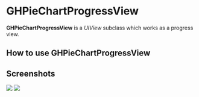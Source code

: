 # GHPieChartProgressView

**GHPieChartProgressView** is a *UIView* subclass which works as a progress view.

## How to use GHPieChartProgressView

## Screenshots
<img src="https://github.com/OliverLetterer/GHPieChartProgressView/raw/master/Screenshots/1.png">
<img src="https://github.com/OliverLetterer/GHPieChartProgressView/raw/master/Screenshots/2.png">